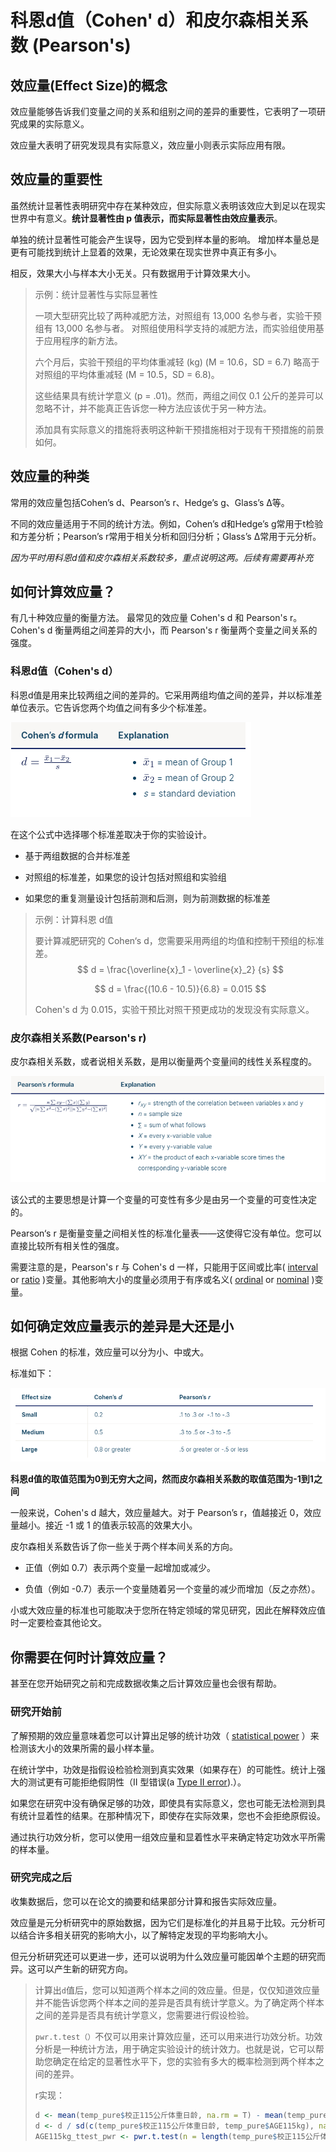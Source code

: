 # 科恩d值（Cohen' d）和皮尔森相关系数 (Pearson's)

## 效应量(Effect Size)的概念

效应量能够告诉我们变量之间的关系和组别之间的差异的重要性，它表明了一项研究成果的实际意义。

效应量大表明了研究发现具有实际意义，效应量小则表示实际应用有限。



## 效应量的重要性

虽然统计显著性表明研究中存在某种效应，但实际意义表明该效应大到足以在现实世界中有意义。**统计显著性由 p 值表示，而实际显著性由效应量表示**。

单独的统计显著性可能会产生误导，因为它受到样本量的影响。 增加样本量总是更有可能找到统计上显着的效果，无论效果在现实世界中真正有多小。

相反，效果大小与样本大小无关。只有数据用于计算效果大小。

> 示例：统计显著性与实际显著性
>
> 一项大型研究比较了两种减肥方法，对照组有 13,000 名参与者，实验干预组有 13,000 名参与者。 对照组使用科学支持的减肥方法，而实验组使用基于应用程序的新方法。
>
> 六个月后，实验干预组的平均体重减轻 (kg) (M = 10.6，SD = 6.7) 略高于对照组的平均体重减轻 (M = 10.5，SD = 6.8)。
>
> 这些结果具有统计学意义 (p = .01)。然而，两组之间仅 0.1 公斤的差异可以忽略不计，并不能真正告诉您一种方法应该优于另一种方法。
>
> 添加具有实际意义的措施将表明这种新干预措施相对于现有干预措施的前景如何。

## 效应量的种类

常用的效应量包括Cohen’s d、Pearson’s r、Hedge’s g、Glass’s Δ等。

不同的效应量适用于不同的统计方法。例如，Cohen’s d和Hedge’s g常用于t检验和方差分析；Pearson’s r常用于相关分析和回归分析；Glass’s Δ常用于元分析。

*因为平时用科恩d值和皮尔森相关系数较多，重点说明这两。后续有需要再补充*



## 如何计算效应量？

有几十种效应量的衡量方法。 最常见的效应量 Cohen's d 和 Pearson's r。 Cohen's d 衡量两组之间差异的大小，而 Pearson's r 衡量两个变量之间关系的强度。

### 科恩d值（Cohen's d）

科恩d值是用来比较两组之间的差异的。它采用两组均值之间的差异，并以标准差单位表示。它告诉您两个均值之间有多少个标准差。



![image-20230616175106659](assets/image-20230616175106659.png)

在这个公式中选择哪个标准差取决于你的实验设计。

* 基于两组数据的合并标准差

* 对照组的标准差，如果您的设计包括对照组和实验组

* 如果您的重复测量设计包括前测和后测，则为前测数据的标准差

> 示例：计算科恩 d值
>
> 要计算减肥研究的 Cohen‘s d，您需要采用两组的均值和控制干预组的标准差。
> $$
> d = \frac{\overline{x}_1 - \overline{x}_2} {s}
> $$
>
> $$
> d = \frac{(10.6 - 10.5)}{6.8} = 0.015
> $$
>
> Cohen's d 为 0.015，实验干预比对照干预更成功的发现没有实际意义。

### 皮尔森相关系数(Pearson's r)

皮尔森相关系数，或者说相关系数，是用以衡量两个变量间的线性关系程度的。

<img src="assets/image-20230618165703013.png" alt="image-20230618165703013" style="zoom: 150%;" />

该公式的主要思想是计算一个变量的可变性有多少是由另一个变量的可变性决定的。

Pearson‘s r 是衡量变量之间相关性的标准化量表——这使得它没有单位。您可以直接比较所有相关性的强度。

需要注意的是，Pearson's r 与 Cohen's d 一样，只能用于区间或比率( [interval](https://www.scribbr.com/statistics/interval-data/) or [ratio](https://www.scribbr.com/statistics/ratio-data/) )变量。其他影响大小的度量必须用于有序或名义( [ordinal](https://www.scribbr.com/statistics/ordinal-data/) or [nominal](https://www.scribbr.com/statistics/nominal-data/) )变量。



## 如何确定效应量表示的差异是大还是小

根据 Cohen 的标准，效应量可以分为小、中或大。

标准如下：

![image-20230618171713227](assets/image-20230618171713227.png)

**科恩d值的取值范围为0到无穷大之间，然而皮尔森相关系数的取值范围为-1到1之间**

一般来说，Cohen's d 越大，效应量越大。对于 Pearson’s r，值越接近 0，效应量越小。接近 -1 或 1 的值表示较高的效果大小。

皮尔森相关系数告诉了你一些关于两个样本间关系的方向。

* 正值（例如 0.7）表示两个变量一起增加或减少。

* 负值（例如 -0.7）表示一个变量随着另一个变量的减少而增加（反之亦然）。

小或大效应量的标准也可能取决于您所在特定领域的常见研究，因此在解释效应值时一定要检查其他论文。

##  你需要在何时计算效应量？

甚至在您开始研究之前和完成数据收集之后计算效应量也会很有帮助。

### 研究开始前

了解预期的效应量意味着您可以计算出足够的统计功效（ [statistical power](https://www.scribbr.com/statistics/statistical-power/) ）来检测该大小的效果所需的最小样本量。

在统计学中，功效是指假设检验检测到真实效果（如果存在）的可能性。统计上强大的测试更有可能拒绝假阴性（II 型错误(a [Type II error](https://www.scribbr.com/statistics/type-i-and-type-ii-errors/)).）。

如果您在研究中没有确保足够的功效，即使具有实际意义，您也可能无法检测到具有统计显着性的结果。在那种情况下，即使存在实际效果，您也不会拒绝原假设。

通过执行功效分析，您可以使用一组效应量和显着性水平来确定特定功效水平所需的样本量。

### 研究完成之后

收集数据后，您可以在论文的摘要和结果部分计算和报告实际效应量。

效应量是元分析研究中的原始数据，因为它们是标准化的并且易于比较。元分析可以结合许多相关研究的影响大小，以了解特定发现的平均影响大小。

但元分析研究还可以更进一步，还可以说明为什么效应量可能因单个主题的研究而异。这可以产生新的研究方向。



> 计算出`d`值后，您可以知道两个样本之间的效应量。但是，仅仅知道效应量并不能告诉您两个样本之间的差异是否具有统计学意义。为了确定两个样本之间的差异是否具有统计学意义，您需要进行假设检验。
>
> `pwr.t.test（）`不仅可以用来计算效应量，还可以用来进行功效分析。功效分析是一种统计方法，用于确定实验设计的统计效力。也就是说，它可以帮助您确定在给定的显著性水平下，您的实验有多大的概率检测到两个样本之间的差异。
>
> r实现：
>
> ```r
> d <- mean(temp_pure$校正115公斤体重日龄, na.rm = T) - mean(temp_pure$AGE115kg, na.rm = T) 
> d <- d / sd(c(temp_pure$校正115公斤体重日龄, temp_pure$AGE115kg), na.rm = T)##Cohen’s d定义为两个样本均值之差除以两个样本的标准差。
> AGE115kg_ttest_pwr <- pwr.t.test(n = length(temp_pure$校正115公斤体重日龄), d = d, sig.level = 0.05, type = "two.sample")
> ```
>
> 



